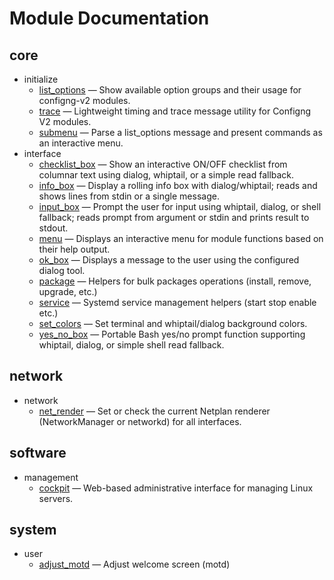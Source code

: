 # Module Documentation

## core
- initialize
    - [list_options](./list_options.md) — Show available option groups and their usage for configng-v2 modules.
    - [trace](./trace.md) — Lightweight timing and trace message utility for Configng V2 modules.
    - [submenu](./submenu.md) — Parse a list_options message and present commands as an interactive menu.
- interface
    - [checklist_box](./checklist_box.md) — Show an interactive ON/OFF checklist from columnar text using dialog, whiptail, or a simple read fallback.
    - [info_box](./info_box.md) — Display a rolling info box with dialog/whiptail; reads and shows lines from stdin or a single message.
    - [input_box](./input_box.md) — Prompt the user for input using whiptail, dialog, or shell fallback; reads prompt from argument or stdin and prints result to stdout.
    - [menu](./menu.md) — Displays an interactive menu for module functions based on their help output.
    - [ok_box](./ok_box.md) — Displays a message to the user using the configured dialog tool.
    - [package](./package.md) — Helpers for bulk packages operations (install, remove, upgrade, etc.)
    - [service](./service.md) — Systemd service management helpers (start stop enable etc.)
    - [set_colors](./set_colors.md) — Set terminal and whiptail/dialog background colors.
    - [yes_no_box](./yes_no_box.md) — Portable Bash yes/no prompt function supporting whiptail, dialog, or simple shell read fallback.

## network
- network
    - [net_render](./net_render.md) — Set or check the current Netplan renderer (NetworkManager or networkd) for all interfaces.

## software
- management
    - [cockpit](./cockpit.md) — Web-based administrative interface for managing Linux servers.

## system
- user
    - [adjust_motd](./adjust_motd.md) — Adjust welcome screen (motd)

